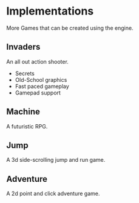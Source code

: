 # Implementations 
More Games that can be created using the engine.
## Invaders
An all out action shooter.
- Secrets
- Old-School graphics
- Fast paced gameplay
- Gamepad support

## Machine
A futuristic RPG.

## Jump
A 3d side-scrolling jump and run game.

## Adventure
A 2d point and click adventure game.
